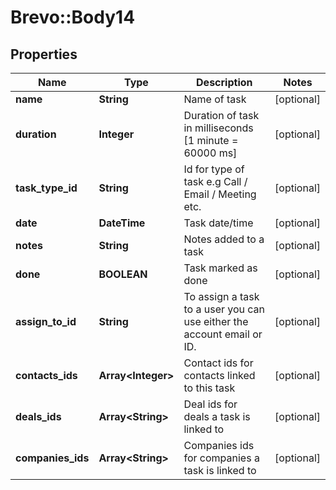 # Brevo::Body14

## Properties
Name | Type | Description | Notes
------------ | ------------- | ------------- | -------------
**name** | **String** | Name of task | [optional] 
**duration** | **Integer** | Duration of task in milliseconds [1 minute &#x3D; 60000 ms] | [optional] 
**task_type_id** | **String** | Id for type of task e.g Call / Email / Meeting etc. | [optional] 
**date** | **DateTime** | Task date/time | [optional] 
**notes** | **String** | Notes added to a task | [optional] 
**done** | **BOOLEAN** | Task marked as done | [optional] 
**assign_to_id** | **String** | To assign a task to a user you can use either the account email or ID. | [optional] 
**contacts_ids** | **Array&lt;Integer&gt;** | Contact ids for contacts linked to this task | [optional] 
**deals_ids** | **Array&lt;String&gt;** | Deal ids for deals a task is linked to | [optional] 
**companies_ids** | **Array&lt;String&gt;** | Companies ids for companies a task is linked to | [optional] 


